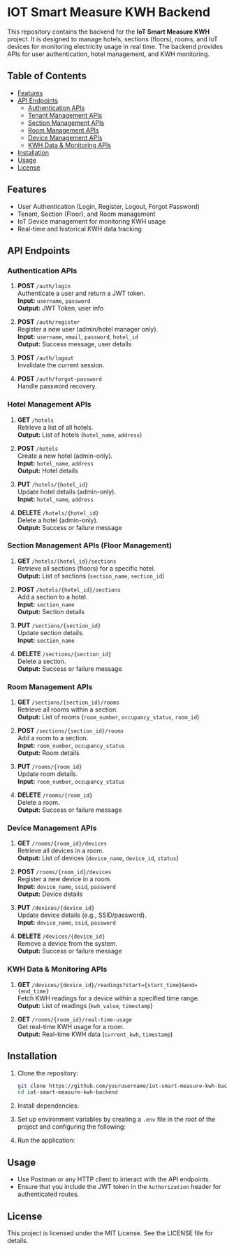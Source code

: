 
# IOT Smart Measure KWH Backend

This repository contains the backend for the **IoT Smart Measure KWH** project. It is designed to manage hotels, sections (floors), rooms, and IoT devices for monitoring electricity usage in real time. The backend provides APIs for user authentication, hotel management, and KWH monitoring.

## Table of Contents
- [Features](#features)
- [API Endpoints](#api-endpoints)
  - [Authentication APIs](#authentication-apis)
  - [Tenant Management APIs](#tenant-management-apis)
  - [Section Management APIs](#section-management-apis)
  - [Room Management APIs](#room-management-apis)
  - [Device Management APIs](#device-management-apis)
  - [KWH Data & Monitoring APIs](#kwh-data--monitoring-apis)
- [Installation](#installation)
- [Usage](#usage)
- [License](#license)

## Features
- User Authentication (Login, Register, Logout, Forgot Password)
- Tenant, Section (Floor), and Room management
- IoT Device management for monitoring KWH usage
- Real-time and historical KWH data tracking

## API Endpoints

### Authentication APIs
1. **POST** `/auth/login`  
   Authenticate a user and return a JWT token.  
   **Input:** `username`, `password`  
   **Output:** JWT Token, user info

2. **POST** `/auth/register`  
   Register a new user (admin/hotel manager only).  
   **Input:** `username`, `email`, `password`, `hotel_id`  
   **Output:** Success message, user details

3. **POST** `/auth/logout`  
   Invalidate the current session.

4. **POST** `/auth/forgot-password`  
   Handle password recovery.

### Hotel Management APIs
1. **GET** `/hotels`  
   Retrieve a list of all hotels.  
   **Output:** List of hotels (`hotel_name`, `address`)

2. **POST** `/hotels`  
   Create a new hotel (admin-only).  
   **Input:** `hotel_name`, `address`  
   **Output:** Hotel details

3. **PUT** `/hotels/{hotel_id}`  
   Update hotel details (admin-only).  
   **Input:** `hotel_name`, `address`

4. **DELETE** `/hotels/{hotel_id}`  
   Delete a hotel (admin-only).  
   **Output:** Success or failure message

### Section Management APIs (Floor Management)
1. **GET** `/hotels/{hotel_id}/sections`  
   Retrieve all sections (floors) for a specific hotel.  
   **Output:** List of sections (`section_name`, `section_id`)

2. **POST** `/hotels/{hotel_id}/sections`  
   Add a section to a hotel.  
   **Input:** `section_name`  
   **Output:** Section details

3. **PUT** `/sections/{section_id}`  
   Update section details.  
   **Input:** `section_name`

4. **DELETE** `/sections/{section_id}`  
   Delete a section.  
   **Output:** Success or failure message

### Room Management APIs
1. **GET** `/sections/{section_id}/rooms`  
   Retrieve all rooms within a section.  
   **Output:** List of rooms (`room_number`, `occupancy_status`, `room_id`)

2. **POST** `/sections/{section_id}/rooms`  
   Add a room to a section.  
   **Input:** `room_number`, `occupancy_status`  
   **Output:** Room details

3. **PUT** `/rooms/{room_id}`  
   Update room details.  
   **Input:** `room_number`, `occupancy_status`

4. **DELETE** `/rooms/{room_id}`  
   Delete a room.  
   **Output:** Success or failure message

### Device Management APIs
1. **GET** `/rooms/{room_id}/devices`  
   Retrieve all devices in a room.  
   **Output:** List of devices (`device_name`, `device_id`, `status`)

2. **POST** `/rooms/{room_id}/devices`  
   Register a new device in a room.  
   **Input:** `device_name`, `ssid`, `password`  
   **Output:** Device details

3. **PUT** `/devices/{device_id}`  
   Update device details (e.g., SSID/password).  
   **Input:** `device_name`, `ssid`, `password`

4. **DELETE** `/devices/{device_id}`  
   Remove a device from the system.  
   **Output:** Success or failure message

### KWH Data & Monitoring APIs
1. **GET** `/devices/{device_id}/readings?start={start_time}&end={end_time}`  
   Fetch KWH readings for a device within a specified time range.  
   **Output:** List of readings (`kwh_value`, `timestamp`)

2. **GET** `/rooms/{room_id}/real-time-usage`  
   Get real-time KWH usage for a room.  
   **Output:** Real-time KWH data (`current_kwh`, `timestamp`)

## Installation

1. Clone the repository:
   ```bash
   git clone https://github.com/yourusername/iot-smart-measure-kwh-backend.git
   cd iot-smart-measure-kwh-backend
   ```

2. Install dependencies:


3. Set up environment variables by creating a `.env` file in the root of the project and configuring the following:


4. Run the application:
  

## Usage

- Use Postman or any HTTP client to interact with the API endpoints.
- Ensure that you include the JWT token in the `Authorization` header for authenticated routes.

## License
This project is licensed under the MIT License. See the LICENSE file for details.
